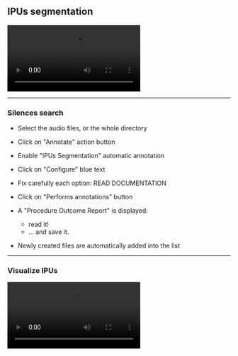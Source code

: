 ## IPUs segmentation

![](./etc/screencasts/sppas-demo05-ipus.mp4)

------------------------

### Silences search

* Select the audio files, or the whole directory
* Click on "Annotate" action button
* Enable "IPUs Segmentation" automatic annotation
* Click on "Configure" blue text
* Fix carefully each option: READ DOCUMENTATION
* Click on "Performs annotations" button
* A "Procedure Outcome Report" is displayed:

    - read it!
    - ... and save it.

* Newly created files are automatically added into the list

------------------------

### Visualize IPUs

![](./etc/screencasts/sppas-demo06-ipus-vizualize.mp4)

